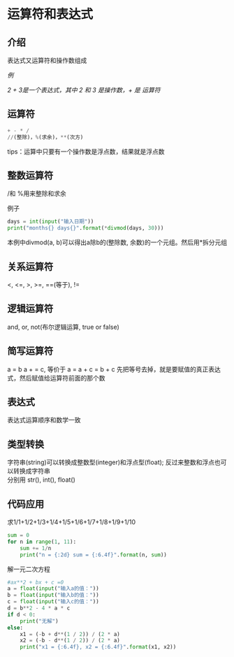 # 运算符和表达式

## 介绍  

表达式又运算符和操作数组成  

*例*  

*2 + 3是一个表达式，其中 2 和 3 是操作数，+ 是 运算符*  

## 运算符  

```python
+ - * / 
//(整除)，%(求余)，**(次方)
```

tips：运算中只要有一个操作数是浮点数，结果就是浮点数  

## 整数运算符

/和 %用来整除和求余  

例子  

```python
days = int(input("输入日期"))
print("months{} days{}".format(*divmod(days, 30)))
```

本例中divmod(a, b)可以得出a除b的(整除数, 余数)的一个元组。然后用*拆分元组

## 关系运算符  

<, <=, >, >=, ==(等于), !=

## 逻辑运算符  

and, or, not(布尔逻辑运算, true or false)

## 简写运算符  

a = b
a + = c, 等价于 a = a + c = b + c
先把等号去掉，就是要赋值的真正表达式，然后赋值给运算符前面的那个数

## 表达式  

表达式运算顺序和数学一致

## 类型转换  

字符串(string)可以转换成整数型(integer)和浮点型(float); 反过来整数和浮点也可以转换成字符串  
分别用 str(), int(), float()  

## 代码应用

求1/1+1/2+1/3+1/4+1/5+1/6+1/7+1/8+1/9+1/10  

```python
sum = 0
for n in range(1, 11):
    sum += 1/n
    print("n = {:2d} sum = {:6.4f}".format(n, sum))
```

解一元二次方程

```python
#ax**2 + bx + c =0
a = float(input("输入a的值："))
b = float(input("输入b的值："))
c = float(input("输入c的值："))
d = b**2 - 4 * a * c
if d < 0:
    print("无解")
else:
    x1 = (-b + d**(1 / 2)) / (2 * a)
    x2 = (-b - d**(1 / 2)) / (2 * a)
    print("x1 = {:6.4f}, x2 = {:6.4f}".format(x1, x2))
```

